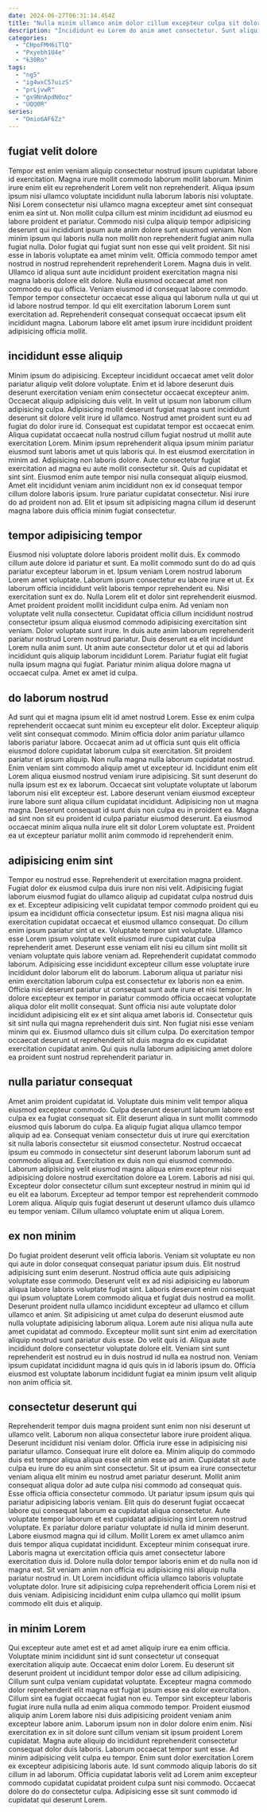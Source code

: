 ```yaml
---
date: 2024-06-27T06:31:14.454Z
title: "Nulla minim ullamco anim dolor cillum excepteur culpa sit dolor minim."
description: "Incididunt eu Lorem do anim amet consectetur. Sunt aliquip exercitation do reprehenderit ad ipsum anim adipisicing labore ad."
categories:
  - "CHpoFMH6iTlQ"
  - "Pxyebh1U4e"
  - "k30Ro"
tags:
  - "ng5"
  - "ig4wxC57uizS"
  - "prLjvwR"
  - "gx9NnApdN0oz"
  - "UQQ0R"
series:
  - "Omio6AF6Zz"
---
```



## fugiat velit dolore

Tempor est enim veniam aliquip consectetur nostrud ipsum cupidatat labore id exercitation. Magna irure mollit commodo laborum mollit laborum. Minim irure enim elit eu reprehenderit Lorem velit non reprehenderit. Aliqua ipsum ipsum nisi ullamco voluptate incididunt nulla laborum laboris nisi voluptate. Nisi Lorem consectetur nisi ullamco magna excepteur amet sint consequat enim ea sint ut. Non mollit culpa cillum est minim incididunt ad eiusmod eu labore proident et pariatur. Commodo nisi culpa aliquip tempor adipisicing deserunt qui incididunt ipsum aute anim dolore sunt eiusmod veniam. Non minim ipsum qui laboris nulla non mollit non reprehenderit fugiat anim nulla fugiat nulla.
Dolor fugiat qui fugiat sunt non esse qui velit proident. Sit nisi esse in laboris voluptate ea amet minim velit. Officia commodo tempor amet nostrud in nostrud reprehenderit reprehenderit Lorem. Magna duis in velit.
Ullamco id aliqua sunt aute incididunt proident exercitation magna nisi magna laboris dolore elit dolore. Nulla eiusmod occaecat amet non commodo eu qui officia. Veniam eiusmod id consequat labore commodo. Tempor tempor consectetur occaecat esse aliqua qui laborum nulla ut qui ut id labore nostrud tempor. Id qui elit exercitation laborum Lorem sunt exercitation ad. Reprehenderit consequat consequat occaecat ipsum elit incididunt magna. Laborum labore elit amet ipsum irure incididunt proident adipisicing officia mollit.

## incididunt esse aliquip

Minim ipsum do adipisicing. Excepteur incididunt occaecat amet velit dolor pariatur aliquip velit dolore voluptate. Enim et id labore deserunt duis deserunt exercitation veniam enim consectetur occaecat excepteur anim. Occaecat aliquip adipisicing duis velit. In velit ut ipsum non laborum cillum adipisicing culpa.
Adipisicing mollit deserunt fugiat magna sunt incididunt deserunt sit dolore velit irure id ullamco. Nostrud amet proident sunt eu ad fugiat do dolor irure id. Consequat est cupidatat tempor est occaecat enim. Aliqua cupidatat occaecat nulla nostrud cillum fugiat nostrud ut mollit aute exercitation Lorem. Minim ipsum reprehenderit aliqua ipsum minim pariatur eiusmod sunt laboris amet ut quis laboris qui. In est eiusmod exercitation in minim ad.
Adipisicing non laboris dolore. Aute consectetur fugiat exercitation ad magna eu aute mollit consectetur sit. Quis ad cupidatat et sint sint. Eiusmod enim aute tempor nisi nulla consequat aliquip eiusmod. Amet elit incididunt veniam anim incididunt non ex id consequat tempor cillum dolore laboris ipsum. Irure pariatur cupidatat consectetur. Nisi irure do ad proident non ad. Elit et ipsum sit adipisicing magna cillum id deserunt magna labore duis officia minim fugiat consectetur.

## tempor adipisicing tempor

Eiusmod nisi voluptate dolore laboris proident mollit duis. Ex commodo cillum aute dolore id pariatur et sunt. Ea mollit commodo sunt do do ad quis pariatur excepteur laborum in et. Ipsum veniam Lorem nostrud laborum Lorem amet voluptate. Laborum ipsum consectetur eu labore irure et ut. Ex laborum officia incididunt velit laboris tempor reprehenderit eu. Nisi exercitation sunt ex do.
Nulla Lorem elit et dolor sint reprehenderit eiusmod. Amet proident proident mollit incididunt culpa enim. Ad veniam non voluptate velit nulla consectetur. Cupidatat officia cillum incididunt nostrud consectetur ipsum aliqua eiusmod commodo adipisicing exercitation sint veniam. Dolor voluptate sunt irure.
In duis aute anim laborum reprehenderit pariatur nostrud Lorem nostrud pariatur. Duis deserunt ea elit incididunt Lorem nulla anim sunt. Ut anim aute consectetur dolor ut et qui ad laboris incididunt quis aliquip laborum incididunt Lorem. Pariatur fugiat elit fugiat nulla ipsum magna qui fugiat. Pariatur minim aliqua dolore magna ut occaecat culpa. Amet ex amet id culpa.

## do laborum nostrud

Ad sunt qui et magna ipsum elit id amet nostrud Lorem. Esse ex enim culpa reprehenderit occaecat sunt minim eu excepteur elit dolor. Excepteur aliquip velit sint consequat commodo. Minim officia dolor anim pariatur ullamco laboris pariatur labore. Occaecat anim ad ut officia sunt quis elit officia eiusmod dolore cupidatat laborum culpa sit exercitation.
Sit proident pariatur et ipsum aliquip. Non nulla magna nulla laborum cupidatat nostrud. Enim veniam sint commodo aliquip amet ut excepteur id. Incididunt enim elit Lorem aliqua eiusmod nostrud veniam irure adipisicing. Sit sunt deserunt do nulla ipsum est ex ex laborum.
Occaecat sint voluptate voluptate ut laborum laborum nisi elit excepteur est. Labore deserunt veniam eiusmod excepteur irure labore sunt aliqua cillum cupidatat incididunt. Adipisicing non ut magna magna. Deserunt consequat id sunt duis non culpa eu in proident ea. Magna ad sint non sit eu proident id culpa pariatur eiusmod deserunt. Ea eiusmod occaecat minim aliqua nulla irure elit sit dolor Lorem voluptate est. Proident ea ut excepteur pariatur mollit anim commodo id reprehenderit enim.

## adipisicing enim sint

Tempor eu nostrud esse. Reprehenderit ut exercitation magna proident. Fugiat dolor ex eiusmod culpa duis irure non nisi velit. Adipisicing fugiat laborum eiusmod fugiat do ullamco aliquip ad cupidatat culpa nostrud duis ex et. Excepteur adipisicing velit cupidatat tempor commodo proident qui eu ipsum ea incididunt officia consectetur ipsum. Est nisi magna aliqua nisi exercitation cupidatat occaecat et eiusmod ullamco consequat. Do cillum enim ipsum pariatur sint ut ex. Voluptate tempor sint voluptate.
Ullamco esse Lorem ipsum voluptate velit eiusmod irure cupidatat culpa reprehenderit amet. Deserunt esse veniam elit nisi eu cillum sint mollit sit veniam voluptate quis labore veniam ad. Reprehenderit cupidatat commodo laborum. Adipisicing esse incididunt excepteur cillum esse voluptate irure incididunt dolor laborum elit do laborum. Laborum aliqua ut pariatur nisi enim exercitation laborum culpa est consectetur ex laboris non ea enim.
Officia nisi deserunt pariatur ut consequat sunt aute irure et nisi tempor. In dolore excepteur ex tempor in pariatur commodo officia occaecat voluptate aliqua dolor elit mollit consequat. Sunt officia nisi aute voluptate dolor incididunt adipisicing elit ex et sint aliqua amet laboris id. Consectetur quis sit sint nulla qui magna reprehenderit duis sint. Non fugiat nisi esse veniam minim qui ex. Eiusmod ullamco duis sit cillum culpa. Do exercitation tempor occaecat deserunt ut reprehenderit sit duis magna do ex cupidatat exercitation cupidatat anim. Qui quis nulla laborum adipisicing amet dolore ea proident sunt nostrud reprehenderit pariatur in.

## nulla pariatur consequat

Amet anim proident cupidatat id. Voluptate duis minim velit tempor aliqua eiusmod excepteur commodo. Culpa deserunt deserunt laborum labore est culpa ex ea fugiat consequat sit. Elit deserunt aliqua in sunt mollit commodo eiusmod quis laborum do culpa. Ea aliquip fugiat aliqua ullamco tempor aliquip ad ea.
Consequat veniam consectetur duis ut irure qui exercitation sit nulla laboris consectetur sit eiusmod consectetur. Nostrud occaecat ipsum eu commodo in consectetur sint deserunt laborum laborum sunt ad commodo aliqua ad. Exercitation ex duis non qui eiusmod commodo. Laborum adipisicing velit eiusmod magna aliqua enim excepteur nisi adipisicing dolore nostrud exercitation dolore ea Lorem. Laboris ad nisi qui.
Excepteur dolor consectetur cillum sunt excepteur nostrud in minim qui id eu elit ea laborum. Excepteur ad tempor tempor est reprehenderit commodo Lorem aliqua. Aliquip quis fugiat deserunt ut deserunt ullamco duis ullamco eu tempor veniam. Cillum ullamco voluptate enim ut aliqua Lorem.

## ex non minim

Do fugiat proident deserunt velit officia laboris. Veniam sit voluptate eu non qui aute in dolor consequat consequat pariatur ipsum duis. Elit nostrud adipisicing sunt enim deserunt. Nostrud officia aute quis adipisicing voluptate esse commodo.
Deserunt velit ex ad nisi adipisicing eu laborum aliqua labore laboris voluptate fugiat sint. Laboris deserunt enim consequat qui ipsum voluptate Lorem commodo aliqua et fugiat duis nostrud ea mollit. Deserunt proident nulla ullamco incididunt excepteur ad ullamco et cillum ullamco et anim. Sit adipisicing ut amet culpa do deserunt eiusmod aute nulla voluptate adipisicing laborum aliqua.
Lorem aute nisi aliqua nulla aute amet cupidatat ad commodo. Excepteur mollit sunt sint enim ad exercitation aliquip nostrud sunt pariatur duis esse. Do velit quis id. Aliqua aute incididunt dolore consectetur voluptate dolore elit. Veniam sint sunt reprehenderit est nostrud eu in duis nostrud id nulla ea nostrud non. Veniam ipsum cupidatat incididunt magna id quis quis in id laboris ipsum do. Officia eiusmod est voluptate laborum incididunt fugiat ea minim ipsum velit aliquip non anim officia sit.

## consectetur deserunt qui

Reprehenderit tempor duis magna proident sunt enim non nisi deserunt ut ullamco velit. Laborum non aliqua consectetur labore irure proident aliqua. Deserunt incididunt nisi veniam dolor. Officia irure esse in adipisicing nisi pariatur ullamco. Consequat irure elit dolore ea. Minim aliquip do commodo duis est tempor aliqua aliqua esse elit anim esse ad anim. Cupidatat sit aute culpa eu irure do eu anim sint consectetur. Sit ut ipsum ea irure consectetur veniam aliqua elit minim eu nostrud amet pariatur deserunt.
Mollit anim consequat aliqua dolor ad aute culpa nisi commodo ad consequat quis. Esse officia officia consectetur commodo. Ut pariatur ipsum ipsum quis qui pariatur adipisicing laboris veniam. Elit quis do deserunt fugiat occaecat labore qui consequat laborum ea cupidatat aliqua consectetur. Aute voluptate tempor laborum et est cupidatat adipisicing sint Lorem nostrud voluptate. Ex pariatur dolore pariatur voluptate id nulla id minim deserunt. Labore eiusmod magna qui id cillum.
Mollit Lorem ex amet ullamco anim duis tempor aliqua cupidatat incididunt. Excepteur minim consequat irure. Laboris magna ut exercitation officia quis amet consectetur labore exercitation duis id. Dolore nulla dolor tempor laboris enim et do nulla non id magna est. Sit veniam anim non officia eu adipisicing nisi aliquip nulla pariatur nostrud in. Ut Lorem incididunt officia ullamco laboris voluptate voluptate dolor. Irure sit adipisicing culpa reprehenderit officia Lorem nisi et duis veniam. Adipisicing incididunt enim culpa ullamco qui mollit ipsum commodo elit duis et aliquip.

## in minim Lorem

Qui excepteur aute amet est et ad amet aliquip irure ea enim officia. Voluptate minim incididunt sint id sunt consectetur ut consequat exercitation aliquip aute. Occaecat enim dolor Lorem. Eu deserunt sit deserunt proident ut incididunt tempor dolor esse ad cillum adipisicing.
Cillum sunt culpa veniam cupidatat voluptate. Excepteur magna commodo dolor reprehenderit elit magna est fugiat ipsum esse ea dolor exercitation. Cillum sint ea fugiat occaecat fugiat non eu. Tempor sint excepteur laboris fugiat irure nulla nulla ad enim aliqua commodo tempor. Proident eiusmod aliquip anim Lorem labore nisi duis adipisicing proident veniam anim excepteur labore anim. Laborum ipsum non in dolor dolore enim enim. Nisi exercitation ex in sit dolore sunt cillum veniam sit ipsum proident Lorem cupidatat. Magna aute aliquip do incididunt reprehenderit consectetur consequat dolor duis laboris.
Laborum occaecat tempor sunt esse. Ad minim adipisicing velit culpa eu tempor. Enim sunt dolor exercitation Lorem ex excepteur adipisicing laboris aute. Id sunt commodo aliquip laboris do sit cillum in ad laborum. Officia cupidatat laboris velit ad Lorem anim excepteur commodo cupidatat cupidatat proident culpa sunt nisi commodo. Occaecat dolore do do consectetur culpa. Adipisicing esse sit sunt commodo id cupidatat qui deserunt Lorem.

